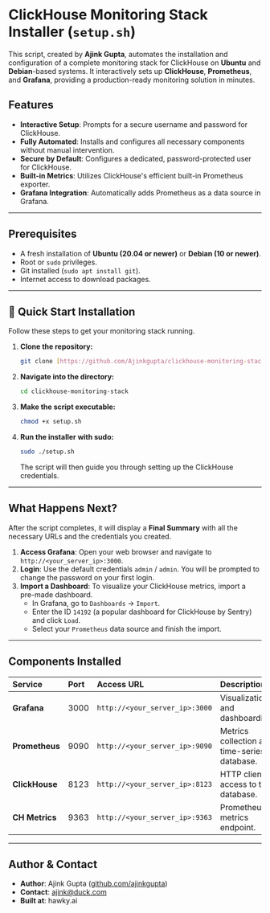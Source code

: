 # ClickHouse Monitoring Stack Installer (`setup.sh`)

This script, created by **Ajink Gupta**, automates the installation and configuration of a complete monitoring stack for ClickHouse on **Ubuntu** and **Debian**-based systems. It interactively sets up **ClickHouse**, **Prometheus**, and **Grafana**, providing a production-ready monitoring solution in minutes.


## Features

* **Interactive Setup**: Prompts for a secure username and password for ClickHouse.
* **Fully Automated**: Installs and configures all necessary components without manual intervention.
* **Secure by Default**: Configures a dedicated, password-protected user for ClickHouse.
* **Built-in Metrics**: Utilizes ClickHouse's efficient built-in Prometheus exporter.
* **Grafana Integration**: Automatically adds Prometheus as a data source in Grafana.

---

## Prerequisites

* A fresh installation of **Ubuntu (20.04 or newer)** or **Debian (10 or newer)**.
* Root or `sudo` privileges.
* Git installed (`sudo apt install git`).
* Internet access to download packages.

---

## 🚀 Quick Start Installation

Follow these steps to get your monitoring stack running.

1.  **Clone the repository:**
    ```bash
    git clone [https://github.com/Ajinkgupta/clickhouse-monitoring-stack.git](https://github.com/Ajinkgupta/clickhouse-monitoring-stack.git)
    ```

2.  **Navigate into the directory:**
    ```bash
    cd clickhouse-monitoring-stack
    ```

3.  **Make the script executable:**
    ```bash
    chmod +x setup.sh
    ```

4.  **Run the installer with sudo:**
    ```bash
    sudo ./setup.sh
    ```
    The script will then guide you through setting up the ClickHouse credentials.

---

## What Happens Next?

After the script completes, it will display a **Final Summary** with all the necessary URLs and the credentials you created.

1.  **Access Grafana**: Open your web browser and navigate to `http://<your_server_ip>:3000`.
2.  **Login**: Use the default credentials `admin` / `admin`. You will be prompted to change the password on your first login.
3.  **Import a Dashboard**: To visualize your ClickHouse metrics, import a pre-made dashboard.
    * In Grafana, go to `Dashboards` -> `Import`.
    * Enter the ID `14192` (a popular dashboard for ClickHouse by Sentry) and click `Load`.
    * Select your `Prometheus` data source and finish the import.

---

## Components Installed

| Service | Port | Access URL | Description |
| :--- | :--- | :--- | :--- |
| **Grafana** | 3000 | `http://<your_server_ip>:3000` | Visualization and dashboarding. |
| **Prometheus** | 9090 | `http://<your_server_ip>:9090` | Metrics collection and time-series database. |
| **ClickHouse** | 8123 | `http://<your_server_ip>:8123` | HTTP client access to the database. |
| **CH Metrics** | 9363 | `http://<your_server_ip>:9363` | Prometheus metrics endpoint. |

---

## Author & Contact

* **Author**: Ajink Gupta ([github.com/ajinkgupta](https://github.com/ajinkgupta))
* **Contact**: ajink@duck.com
* **Built at**: hawky.ai